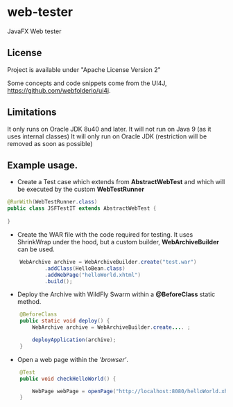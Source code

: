 # web-tester
JavaFX Web tester

## License

Project is available under "Apache License Version 2"

Some concepts and code snippets come from the UI4J, https://github.com/webfolderio/ui4j.

## Limitations

It only runs on Oracle JDK 8u40 and later.
It will not run on Java 9 (as it uses internal classes)
It will only run on Oracle JDK (restriction will be removed as soon as possible)

## Example usage.

* Create a Test case which extends from **AbstractWebTest** and which will be executed by the custom **WebTestRunner**

```java
@RunWith(WebTestRunner.class)
public class JSFTestIT extends AbstractWebTest {
    
}
``` 

* Create the WAR file with the code required for testing.  It uses ShrinkWrap under the hood, but a custom builder, **WebArchiveBuilder** can be used.

```java
    WebArchive archive = WebArchiveBuilder.create("test.war")
            .addClass(HelloBean.class)
            .addWebPage("helloWorld.xhtml")
            .build();
``` 

* Deploy the Archive with WildFly Swarm within a **@BeforeClass** static method.

```java
    @BeforeClass
    public static void deploy() {
        WebArchive archive = WebArchiveBuilder.create.... ;

        deployApplication(archive);
    }
``` 

* Open a web page within the _'browser'_.

```java
    @Test
    public void checkHelloWorld() {

        WebPage webPage = openPage("http://localhost:8080/helloWorld.xhtml");
    }

```
